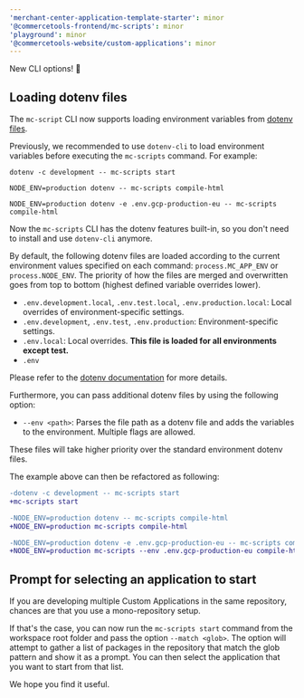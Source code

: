 ```yaml
---
'merchant-center-application-template-starter': minor
'@commercetools-frontend/mc-scripts': minor
'playground': minor
'@commercetools-website/custom-applications': minor
---
```


New CLI options! 🎉

## Loading dotenv files

The `mc-script` CLI now supports loading environment variables from [dotenv files](https://www.npmjs.com/package/dotenv).

Previously, we recommended to use `dotenv-cli` to load environment variables before executing the `mc-scripts` command. For example:

```
dotenv -c development -- mc-scripts start

NODE_ENV=production dotenv -- mc-scripts compile-html

NODE_ENV=production dotenv -e .env.gcp-production-eu -- mc-scripts compile-html
```

Now the `mc-scripts` CLI has the dotenv features built-in, so you don't need to install and use `dotenv-cli` anymore.

By default, the following dotenv files are loaded according to the current environment values specified on each command: `process.MC_APP_ENV` or `process.NODE_ENV`. The priority of how the files are merged and overwritten goes from top to bottom (highest defined variable overrides lower).

- `.env.development.local`, `.env.test.local`, `.env.production.local`: Local overrides of environment-specific settings.
- `.env.development`, `.env.test`, `.env.production`: Environment-specific settings.
- `.env.local`: Local overrides. **This file is loaded for all environments except test.**
- `.env`

Please refer to the [dotenv documentation](https://github.com/motdotla/dotenv) for more details.

Furthermore, you can pass additional dotenv files by using the following option:

- `--env <path>`: Parses the file path as a dotenv file and adds the variables to the environment. Multiple flags are allowed.

These files will take higher priority over the standard environment dotenv files.

The example above can then be refactored as following:

```diff
-dotenv -c development -- mc-scripts start
+mc-scripts start

-NODE_ENV=production dotenv -- mc-scripts compile-html
+NODE_ENV=production mc-scripts compile-html

-NODE_ENV=production dotenv -e .env.gcp-production-eu -- mc-scripts compile-html
+NODE_ENV=production mc-scripts --env .env.gcp-production-eu compile-html
```

## Prompt for selecting an application to start

If you are developing multiple Custom Applications in the same repository, chances are that you use a mono-repository setup.

If that's the case, you can now run the `mc-scripts start` command from the workspace root folder and pass the option `--match <glob>`. The option will attempt to gather a list of packages in the repository that match the glob pattern and show it as a prompt. You can then select the application that you want to start from that list.

We hope you find it useful.
